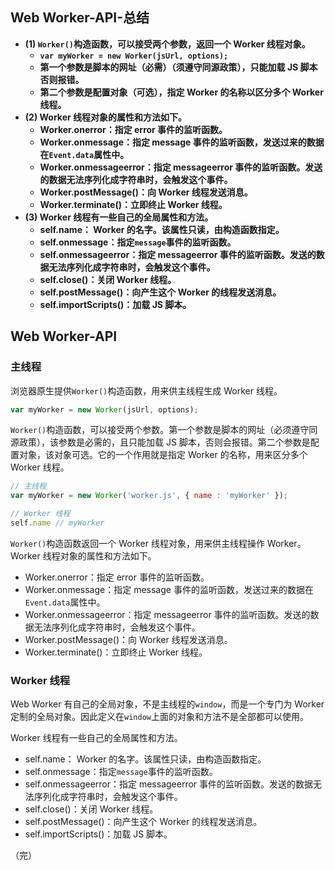 ## Web Worker-API-总结

- **(1) `Worker()`构造函数，可以接受两个参数，返回一个 Worker 线程对象。**
  - **`var myWorker = new Worker(jsUrl, options);`**
  - **第一个参数是脚本的网址（必需）（须遵守同源政策），只能加载 JS 脚本否则报错。**
  - **第二个参数是配置对象（可选），指定 Worker 的名称以区分多个 Worker 线程。**
- **(2) Worker 线程对象的属性和方法如下。**
  - **Worker.onerror：指定 error 事件的监听函数。**
  - **Worker.onmessage：指定 message 事件的监听函数，发送过来的数据在`Event.data`属性中。**
  - **Worker.onmessageerror：指定 messageerror 事件的监听函数。发送的数据无法序列化成字符串时，会触发这个事件。**
  - **Worker.postMessage()：向 Worker 线程发送消息。**
  - **Worker.terminate()：立即终止 Worker 线程。**
- **(3) Worker 线程有一些自己的全局属性和方法。**
  - **self.name： Worker 的名字。该属性只读，由构造函数指定。**
  - **self.onmessage：指定`message`事件的监听函数。**
  - **self.onmessageerror：指定 messageerror 事件的监听函数。发送的数据无法序列化成字符串时，会触发这个事件。**
  - **self.close()：关闭 Worker 线程。**
  - **self.postMessage()：向产生这个 Worker 的线程发送消息。**
  - **self.importScripts()：加载 JS 脚本。**

## Web Worker-API

### 主线程

浏览器原生提供`Worker()`构造函数，用来供主线程生成 Worker 线程。

```javascript
var myWorker = new Worker(jsUrl, options);
```

`Worker()`构造函数，可以接受两个参数。第一个参数是脚本的网址（必须遵守同源政策），该参数是必需的，且只能加载 JS 脚本，否则会报错。第二个参数是配置对象，该对象可选。它的一个作用就是指定 Worker 的名称，用来区分多个 Worker 线程。

```javascript
// 主线程
var myWorker = new Worker('worker.js', { name : 'myWorker' });

// Worker 线程
self.name // myWorker
```

`Worker()`构造函数返回一个 Worker 线程对象，用来供主线程操作 Worker。Worker 线程对象的属性和方法如下。

- Worker.onerror：指定 error 事件的监听函数。
- Worker.onmessage：指定 message 事件的监听函数，发送过来的数据在`Event.data`属性中。
- Worker.onmessageerror：指定 messageerror 事件的监听函数。发送的数据无法序列化成字符串时，会触发这个事件。
- Worker.postMessage()：向 Worker 线程发送消息。
- Worker.terminate()：立即终止 Worker 线程。

### Worker 线程

Web Worker 有自己的全局对象，不是主线程的`window`，而是一个专门为 Worker 定制的全局对象。因此定义在`window`上面的对象和方法不是全部都可以使用。

Worker 线程有一些自己的全局属性和方法。

- self.name： Worker 的名字。该属性只读，由构造函数指定。
- self.onmessage：指定`message`事件的监听函数。
- self.onmessageerror：指定 messageerror 事件的监听函数。发送的数据无法序列化成字符串时，会触发这个事件。
- self.close()：关闭 Worker 线程。
- self.postMessage()：向产生这个 Worker 的线程发送消息。
- self.importScripts()：加载 JS 脚本。

（完）

